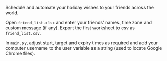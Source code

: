 Schedule and automate your holiday wishes to your friends across the world.

Open `friend_list.xlsx` and enter your friends' names, time zone and custom message (if any). Export the first worksheet to csv as `friend_list.csv`.

In `main.py`, adjust start, target and expiry times as required and add your computer username to the user variable as a string (used to locate Google Chrome files).
